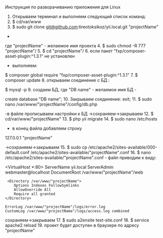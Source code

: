 Инструкция по разворачиванию приложения для Linux
1. Открываем терминал и выполняем следующий список команд:
2. $ cd/var/www
3. $ sudo git clone git@github.com:tireotoksikoz/yii.local.git "projectName"
- 
где "projectName" - желаемое имя проекта 
4. $ sudo chmod -R 777 "projectName"/
5. $ cd "projectName"/
6. если пакет "fxp/composer-asset-plugin:^1.3.1" не установлен 
- выполняем:

$ composer global require "fxp/composer-asset-plugin:^1.3.1"
7. $ composer update
8. открываем соединение с БД :

$ mysql -p
9. создаем БД, где "DB name" - желаемое имя БД - 

create database "DB name";
10. Закрываем соединение:
exit;
11. $ sudo nano /var/www/"projectName"/config/db.php

-в файле прописываем настройки к БД ->сохраняем->закрываем
12. $ cd/var/www/"projectName"
13. $ php yii migrate
14. $ sudo nano /etc/hosts
- в конец файла добавляем строку 

127.0.0.1 "projectName"

->сохраняем->закрываем
15. $ sudo cp /etc/apache2/sites-available/000-default.conf /etc/apache2/sites-available/"projectName".conf
16. $ nano /etc/apache2/sites-available/"projectName".conf - файл приводим к виду:

<VirtualHost *:80>
	ServerName yii.local
	ServerAdmin webmaster@localhost
	DocumentRoot /var/www/"projectName"/web

	 <Directory /var/www/"projectName">
        Options Indexes FollowSymlinks
        AllowOverride All
    	Require all granted
    </Directory>
	
	ErrorLog /var/www/"projectName"/logs/error.log
	CustomLog /var/www/"projectName"/logs/access.log combined
</VirtualHost>

сохраняем->закрываем
17. $ sudo a2ensite test-site.conf
18. $ service apache2 reload
19. проект будет доступен в браузере по адресу "projectName"


